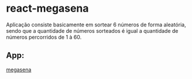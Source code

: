# react-megasena
Aplicação consiste basicamente em sortear 6 números de forma aleatória, sendo que a quantidade de números sorteados é igual a quantidade de números percorridos de 1 à 60.

## App:
[megasena](https://react-megasena.netlify.app/)
